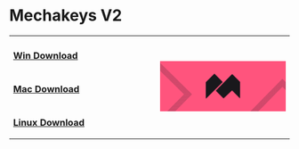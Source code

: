 # Mechakeys V2

<table>
  <tbody>
    <tr>
      <td width="250px"> 
        <h3>
          <a href="https://github.com/robolab-io/mechakeys-distro/releases/latest/download/MechaKeys-installer-win64.exe"> Win Download </a> <br> <br> <br>
          <a href="https://github.com/robolab-io/mechakeys-distro/releases/latest/download/MechaKeys-installer-darwin.dmg"> Mac Download </a> <br> <br> <br>
          <a href="https://github.com/robolab-io/mechakeys-distro/releases/latest/download/mechakeys.tar.gz"> Linux Download </a>
        </h3>
      </td>
      <td> 
        <img src="https://raw.githubusercontent.com/MechaKeys/.github/main/profilebanner.png">
        <!--<img src="https://repository-images.githubusercontent.com/500980528/5e595285-a2c0-42b4-93a7-83f801dbd9c2" height="350px">-->
      </td>
    </tr>
  </tbody>
</table>
